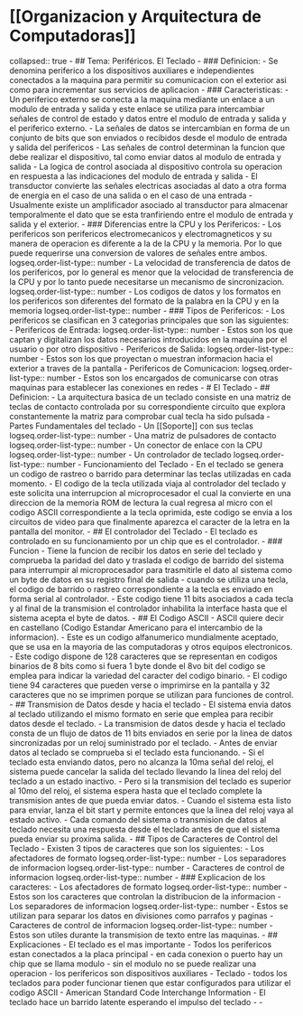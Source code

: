 # [[Organizacion y Arquitectura de Computadoras]]
collapsed:: true
	- ## Tema: Periféricos. El Teclado
		- ### Definicion:
			- Se denomina periferico a los dispositivos auxiliares e independientes conectados a la maquina para permitir su comunicacion con el exterior asi como para incrementar sus servicios de aplicacion
		- ### Caracteristicas:
			- Un periferico externo se conecta a la maquina mediante un enlace a un modulo de entrada y salida y este enlace se utiliza para intercambiar señales de control de estado y datos entre el modulo de entrada y salida y el periferico externo.
			- La señales de datos se intercambian en forma de un conjunto de bits que son enviados o recibidos desde el modulo de entrada y salida del perifericos
			- Las señales de control determinan la funcion que debe realizar el dispositivo, tal como enviar datos al modulo de entrada y salida
			- La logica de control asociada al dispositivo controla su operacion en respuesta a las indicaciones del modulo de entrada y salida
			- El transductor convierte las señales electricas asociadas al dato a otra forma de energia en el caso de una salida o en el caso de una entrada
			- Usualmente existe un amplificador asociado al transductor para almacenar temporalmente el dato que se esta tranfiriendo entre el modulo de entrada y salida y el exterior.
		- ### Diferencias entre la CPU y los Perifericos:
			- Los perifericos son perifericos electromecanicos y electromagneticos y su manera de operacion es diferente a la de la CPU y la memoria. Por lo que puede requerirse una conversion de valores de señales entre ambos.
			  logseq.order-list-type:: number
			- La velocidad de transferencia de datos de los perifericos, por lo general es menor que la velocidad de transferencia de la CPU y por lo tanto puede necesitarse un mecanismo de sincronizacion.
			  logseq.order-list-type:: number
			- Los codigos de datos y los formatos en los perifericos son diferentes del formato de la palabra en la CPU y en la memoria
			  logseq.order-list-type:: number
		- ### Tipos de Perifericos:
			- Los perifericos se clasifican en 3 categorias principales que son las siguientes:
				- Perifericos de Entrada:
				  logseq.order-list-type:: number
					- Estos son los que captan y digitalizan los datos necesarios introducidos en la maquina por el usuario o por otro dispositivo
				- Perifericos de Salida:
				  logseq.order-list-type:: number
					- Estos son los que proyectan o muestran informacion hacia el exterior a traves de la pantalla
				- Perifericos de Comunicacion:
				  logseq.order-list-type:: number
					- Estos son los encargados de comunicarse con otras maquinas para establecer las conexiones en redes
		- # El Teclado
			- ## Definicion:
				- La arquitectura basica de un teclado consiste en una matriz de teclas de contacto controlada por su correspondiente circuito que explora constantemente la matriz para comprobar cual tecla ha sido pulsada
			- Partes Fundamentales del teclado
				- Un [[Soporte]] con sus teclas
				  logseq.order-list-type:: number
				- Una matriz de pulsadores de contacto
				  logseq.order-list-type:: number
				- Un conector de enlace con la CPU
				  logseq.order-list-type:: number
				- Un controlador de teclado
				  logseq.order-list-type:: number
			- Funcionamiento del Teclado
				- En el teclado se genera un codigo de rastreo o barrido para determinar las teclas utilizadas en cada momento.
				- El codigo de la tecla utilizada viaja al controlador del teclado y este solicita una interrupcion al microprocesador el cual la convierte en una direccion de la memoria ROM de lectura la cual regresa al micro con el codigo ASCII correspondiente a la tecla oprimida, este codigo se envia a los circuitos de video para que finalmente aparezca el caracter de la letra en la pantalla del monitor.
			- ## El controlador del Teclado
				- El teclado es controlado en su funcionamiento por un chip que es el controlador.
				- ### Funcion
					- Tiene la funcion de recibir los datos en serie del teclado y comprueba la paridad del dato y traslada el codigo de barrido del sistema para interrumpir al microprocesador para trasmitirle el dato al sistema como un byte de datos en su registro final de salida
					- cuando se utiliza una tecla, el codigo de barrido o rastreo correspondiente a la tecla es enviado en forma serial al controlador.
					- Este codigo tiene 11 bits asociados a cada tecla y al final de la transmision el controlador inhabilita la interface hasta que el sistema acepta el byte de datos.
			- ## El Codigo ASCII
				- ASCII quiere decir en castellano (Codigo Estandar Americano para el intercambio de la informacion).
				- Este es un codigo alfanumerico mundialmente aceptado, que se usa en la mayoria de las computadoras y otros equipos electronicos.
				- Este codigo dispone de 128 caracteres que se representan en codigos binarios de 8 bits como si fuera 1 byte donde el 8vo bit del codigo se emplea para indicar la variedad del caracter del codigo binario.
				- El codigo tiene 94 caracteres que pueden verse o imprimirse en la pantalla y 32 caracteres que no se imprimen porque se utilizan para funciones de control.
			- ## Transmision de Datos desde y hacia el teclado
				- El sistema envia datos al teclado utilizando el mismo formato en serie que emplea para recibir datos desde el teclado.
				- La transmision de datos desde y hacia el teclado consta de un flujo de datos de 11 bits enviados en serie por la linea de datos sincronizadas por un reloj suministrado por el teclado.
				- Antes de enviar datos al teclado se comprueba si el teclado esta funcionando.
				- Si el teclado esta enviando datos, pero no alcanza la 10ma señal del reloj, el sistema puede cancelar la salida del teclado llevando la linea del reloj del teclado a un estado inactivo.
				- Pero si la transmision del teclado es superior al 10mo del reloj, el sistema espera hasta que el teclado complete la transmision antes de que pueda enviar datos.
				- Cuando el sistema esta listo para enviar, lanza el bit start y permite entonces que la linea del reloj vaya al estado activo.
				- Cada comando del sistema o transmision de datos al teclado necesita una respuesta desde el teclado antes de que el sistema pueda enviar su proxima salida.
			- ## Tipos de Caracteres de Control del Teclado
				- Existen 3 tipos de caracteres que son los siguientes:
					- Los afectadores de formato
					  logseq.order-list-type:: number
					- Los separadores de informacion
					  logseq.order-list-type:: number
					- Caracteres de control de informacion
					  logseq.order-list-type:: number
				- ### Explicacion de los caracteres:
					- Los afectadores de formato
					  logseq.order-list-type:: number
						- Estos son los caracteres que controlan la distribucion de la informacion
					- Los separadores de informacion
					  logseq.order-list-type:: number
						- Estos se utilizan para separar los datos en divisiones como parrafos y paginas
					- Caracteres de control de informacion
					  logseq.order-list-type:: number
						- Estos son utiles durante la transmision de texto entre las maquinas.
	- ## Explicaciones
		- El teclado es el mas importante
		- Todos los perifericos estan conectados a la placa principal
		- en cada conexion o puerto hay un chip que se llama modulo
		- sin el modulo no se puede realizar una operacion
		- los perifericos son dispositivos auxiliares
		- Teclado
			- todos los teclados para poder funcionar tienen que estar configurados para utilizar el codigo ASCII
				- American Standard Code Interchange Information
		- El teclado hace un barrido latente esperando el impulso del teclado
		-
	-